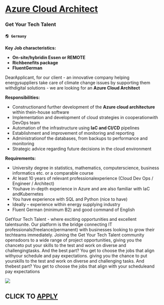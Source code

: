 # [Azure Cloud Architect](https://www.remotewlb.com/apply/azure-cloud-architect-57028)  
### Get Your Tech Talent  
#### `🌎 Germany`  

**Key Job characteristics:**

  *  **On-site/hybridin Essen or REMOTE**
  *  **Richbenefits package**
  *  **FluentGerman**

  

DearApplicant, for our client - an innovative company helping energysuppliers take care of climate change issues by supporting them withdigital solutions - we are looking for an **Azure Cloud Architect**  

  

 **Responsibilities:**

  * Constructionand further development of the **Azure cloud architecture** within thein-house software
  * Implementation and development of cloud strategies in cooperationwith DevOps team
  * Automation of the infrastructure using **IaC and CI/CD** pipelines
  * Establishment and improvement of monitoring and reporting
  * Administrationof the databases, from backups to performance and monitoring
  * Strategic advice regarding future decisions in the cloud environment

  
  

 **Requirements:**

  * University degree in statistics, mathematics, computerscience, business informatics etc. or a comparable course
  * At least 10 years of relevant professionalexperience (Cloud Dev Ops / Engineer / Architect)
  * Youhave in-depth experience in Azure and are also familiar with IaC andKubernetes
  * You have experience with SQL and Python (nice to have)
  * Ideally – experience within energy supplying industry
  * Fluent German (minimum B2) and good command of English

  
  

GetYour Tech Talent - where exciting opportunities and excellent talentsunite. Our platform is the bridge connecting IT professionals(freelance/permanent) with businesses looking to grow their techteams immediately. Joining the Get Your Tech Talent community opensdoors to a wide range of project opportunities, giving you the chanceto put your skills to the test and work on diverse and challengingtasks. And the best part? You get to choose the jobs that align withyour schedule and pay expectations. giving you the chance to put yourskills to the test and work on diverse and challenging tasks. And thebest part? You get to choose the jobs that align with your scheduleand pay expectations

![](https://remotive.com/job/track/1902031/blank.gif?source=public_api)  
## CLICK TO [APPLY](https://www.remotewlb.com/apply/azure-cloud-architect-57028)

